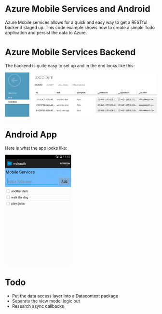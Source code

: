Azure Mobile Services and Android
=================================

Azure Mobile services allows for a quick and easy way to get a RESTful backend staged up.
This code example shows how to create a simple Todo application and persist the data to 
Azure.

Azure Mobile Services Backend
=============================
The backend is quite easy to set up and in the end looks like this:

![Screenshot](/res/images/ams.PNG)


Android App
============
Here is what the app looks  like:

![Screenshot](/res/images/app.PNG)


Todo
=====
* Put the data access layer into a Datacontext package
* Separate the view model logic out
* Research async callbacks
